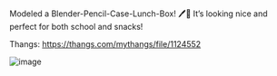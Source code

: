 Modeled a Blender-Pencil-Case-Lunch-Box! 🖊️🍱 It’s looking nice and perfect for both school and snacks!

Thangs: https://thangs.com/mythangs/file/1124552

![image](https://github.com/user-attachments/assets/f72d04f3-710d-4154-9f78-5cfab178dd56)
